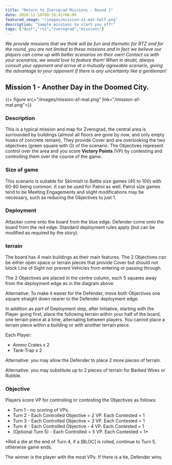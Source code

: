 ```yaml
---
title: "Return to Zverograd Missions - Round 1"
date: 2020-12-10T00:18:41+08:00
featured_image: "/images/mission-a1-mat-half.png"
description: "Sample missions to start you off!"
tags: ["dust","rtz","zverograd","missions"]
---
```

*We provide missions that we think will be fun and thematic for RTZ and for the round, you are not limited to these missions and in fact we believe our players can come up with better scenarios on their own! Contact us with your scenarios, we would love to feature them! When in doubt, always consult your opponent and arrive at a mutually agreeable scenario, giving the advantage to your opponent if there is any uncertainty like a gentleman!*

## Mission 1 - Another Day in the Doomed City.
{{< figure src="/images/mission-a1-mat.png" link="/mission-a1-mat.png">}}
### Description
This is a typical mission and map for Zverograd, the central area is surrounded by buildings (almost all floors are gone by now, and only empty husks of concrete remain), They provide Cover and are overlooking the two objectives (green square with O) of the scenario. The Objectives represent control over the area and you score **Victory Points** (VP) by contesting and controlling them over the course of the game.

### Size of game
This scenario is suitable for Skirmish to Battle size games (40 to 100) with 60-80 being common. It can be used for Patrol as well. Patrol size games tend to be Meeting Engagements and slight modifications may be necessary, such as reducing the Objectives to just 1.

### Deployment
Attacker come onto the board from the blue edge. Defender come onto the board from the red edge. Standard deployment rules apply (but can be modified as required by the story).

### terrain
The board has 4 main buildings as their main features. The 2 Objectives can be either open space or terrain pieces that provide Cover but should not block Line of Sight nor prevent Vehicles from entering or passing through.

The 2 Objectives are placed in the centre column, each 5 squares away from the deployment edge as in the diagram above.

Alternative: To make it easier for the Defender, move both Objectives one square straight down nearer to the Defender deployment edge.

In addition as part of Deployment step, after Initiative, starting with the Player going first, place the following terrain within your half of the board, one terrain piece at a time, alternating between players. You cannot place a terrain piece within a building or with another terrain piece.

Each Player:
- Ammo Crates x 2
- Tank-Trap x 2

Alternative: you may allow the Defender to place 2 more pieces of terrain.

Alternative: you may substitute up to 2 pieces of terrain for Barbed Wires or Rubble.

### Objective
Players score VP for controlling or contesting the Objectives as follows:
- Turn 1 - no scoring of VPs.
- Turn 2 - Each Controlled Objective = 2 VP. Each Contested = 1
- Turn 3 - Each Controlled Objective = 3 VP. Each Contested = 1
- Turn 4 - Each Controlled Objective - 4 VP. Each Contested = 1
- (Optional Turn 5) - Each Controlled = 5 VP. Each Contested = 1*

*Roll a die at the end of Turn 4, if a [BLOC] is rolled, continue to Turn 5, otherwise game ends.

The winner is the player with the most VPs. If there is a tie, Defender wins.
